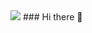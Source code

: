 <img src="https://media1.giphy.com/media/yJ1uGbsrMS2DzVbcGK/giphy.gif?cid=790b761103a1e324c2174bbf955c881928344abc5fc61c94&rid=giphy.gif&ct=g">
### Hi there 👋

<!--
**fernando-gap/fernando-gap** is a ✨ _special_ ✨ repository because its `README.md` (this file) appears on your GitHub profile.

Here are some ideas to get you started:

- 🔭 I’m currently working on ...
- 🌱 I’m currently learning ...
- 👯 I’m looking to collaborate on ...
- 🤔 I’m looking for help with ...
- 💬 Ask me about ...
- 📫 How to reach me: ...
- 😄 Pronouns: ...
- ⚡ Fun fact: ...
-->
